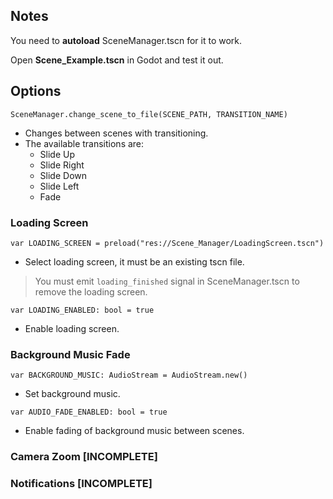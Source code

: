 ## Notes
You need to **autoload** SceneManager.tscn for it to work.

Open **Scene_Example.tscn** in Godot and test it out.

## Options

```SceneManager.change_scene_to_file(SCENE_PATH, TRANSITION_NAME)```
- Changes between scenes with transitioning.
- The available transitions are:
	- Slide Up
	- Slide Right
	- Slide Down
	- Slide Left
	- Fade

### Loading Screen
```var LOADING_SCREEN = preload("res://Scene_Manager/LoadingScreen.tscn")```
- Select loading screen, it must be an existing tscn file.

> You must emit `loading_finished` signal in SceneManager.tscn to remove the loading screen.

```var LOADING_ENABLED: bool = true```
- Enable loading screen.

### Background Music Fade
```var BACKGROUND_MUSIC: AudioStream = AudioStream.new()```
- Set background music.

```var AUDIO_FADE_ENABLED: bool = true```
- Enable fading of background music between scenes.

### Camera Zoom [INCOMPLETE]
### Notifications [INCOMPLETE]
